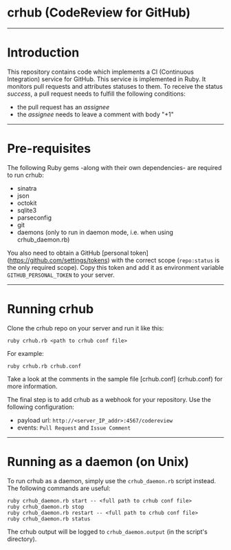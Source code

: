 crhub (CodeReview for GitHub)
============================

---

# Introduction

This repository contains code which implements a CI (Continuous Integration)
service for GitHub. This service is implemented in Ruby. It monitors pull
requests and attributes statuses to them. To receive the status *success*, a
pull request needs to fulfill the following conditions:

 * the pull request has an *assignee*
 * the *assignee* needs to leave a comment with body "+1"

---

# Pre-requisites

The following Ruby gems -along with their own dependencies- are required to run
crhub:

 * sinatra
 * json
 * octokit
 * sqlite3
 * parseconfig
 * git
 * daemons (only to run in daemon mode, i.e. when using crhub_daemon.rb)

You also need to obtain a GitHub [personal token]
(https://github.com/settings/tokens) with the correct scope
(`repo:status` is the only required scope). Copy this token and add it
as environment variable `GITHUB_PERSONAL_TOKEN` to your server.

---

# Running crhub

Clone the crhub repo on your server and run it like this:

    ruby crhub.rb <path to crhub conf file>

For example:

    ruby crhub.rb crhub.conf

Take a look at the comments in the sample file [crhub.conf]
(crhub.conf) for more information.

The final step is to add crhub as a webhook for your repository. Use the
following configuration:

 * payload url: `http://<server_IP_addr>:4567/codereview`
 * events: `Pull Request` and `Issue Comment`

---

# Running as a daemon (on Unix)

To run crhub as a daemon, simply use the `crhub_daemon.rb` script
instead. The following commands are useful:

    ruby crhub_daemon.rb start -- <full path to crhub conf file>
    ruby crhub_daemon.rb stop
    ruby crhub_daemon.rb restart -- <full path to crhub conf file>
    ruby crhub_daemon.rb status

The crhub output will be logged to `crhub_daemon.output` (in the
script's directory).
